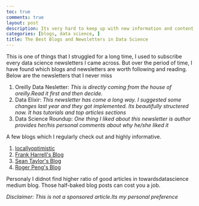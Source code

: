 ```yaml
---
toc: true
comments: true
layout: post
description: Its very hard to keep up with new information and content in data science.
categories: [blogs, data science, ]
title: The Best Blogs and Newsletters in Data Science
---
```


This is one of things that I struggled for a long time, I used to subscribe every data science newsletters I came across. But over the period of time, I have found which blogs and newsletters are worth following and reading. Below are the newsletters that I never miss

1. Oreilly Data Nesletter: *This is directly coming from the house of oreilly.Read it first and then decide.*
2. Data Elixir: *This newsletter has come a long way. I suggested some changes last year and they got implemented. Its beautifully structered now. It has tutorials and top articles sections*
3. Data Science Roundup: *One thing I liked about this newsletter is author provides her/his personal comments about why he/she liked it*



A few blogs which I regularly check out and highly informative.

1. [locallyoptimistic](https://locallyoptimistic.com/)
2. [Frank Harrell's Blog](https://www.fharrell.com/)
3. [Sean Taylor's Blog](https://seanjtaylor.com/)
4. [Roger Peng's Blog](https://simplystatistics.org/)



Personaly I didnot find higher ratio of good articles in towardsdatascience medium blog. Those half-baked blog posts can cost you a job.   

*Disclaimer: This is not a sponsored article.Its my personal preference*


<script src="https://utteranc.es/client.js"
        repo="ved93/d4datascience"
        issue-term="pathname"
        theme="github-light"
        crossorigin="anonymous"
        async>
</script>